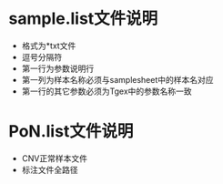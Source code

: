# sample.list文件说明

+ 格式为*txt文件
+ 逗号分隔符
+ 第一行为参数说明行
+ 第一列为样本名称必须与samplesheet中的样本名对应
+ 第一行的其它参数必须为Tgex中的参数名称一致


# PoN.list文件说明

+   CNV正常样本文件
+   标注文件全路径